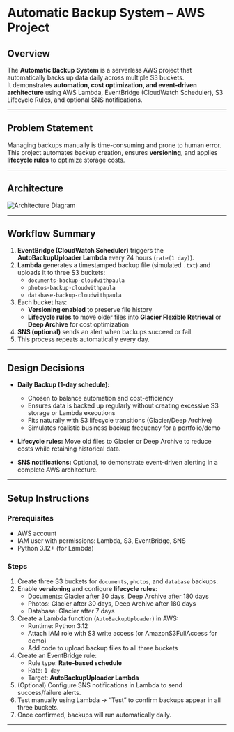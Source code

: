 # Automatic Backup System – AWS Project

## Overview
The **Automatic Backup System** is a serverless AWS project that automatically backs up data daily across multiple S3 buckets.  
It demonstrates **automation, cost optimization, and event-driven architecture** using AWS Lambda, EventBridge (CloudWatch Scheduler), S3 Lifecycle Rules, and optional SNS notifications.

---

## Problem Statement
Managing backups manually is time-consuming and prone to human error.  
This project automates backup creation, ensures **versioning**, and applies **lifecycle rules** to optimize storage costs.

---

## Architecture

![Architecture Diagram](images/architecture-diagram.gif)


---

## Workflow Summary
1. **EventBridge (CloudWatch Scheduler)** triggers the **AutoBackupUploader Lambda** every 24 hours (`rate(1 day)`).
2. **Lambda** generates a timestamped backup file (simulated `.txt`) and uploads it to three S3 buckets:
   - `documents-backup-cloudwithpaula`
   - `photos-backup-cloudwithpaula`
   - `database-backup-cloudwithpaula`
3. Each bucket has:
   - **Versioning enabled** to preserve file history  
   - **Lifecycle rules** to move older files into **Glacier Flexible Retrieval** or **Deep Archive** for cost optimization  
4. **SNS (optional)** sends an alert when backups succeed or fail.  
5. This process repeats automatically every day.

---

## Design Decisions
- **Daily Backup (1-day schedule):**  
  - Chosen to balance automation and cost-efficiency  
  - Ensures data is backed up regularly without creating excessive S3 storage or Lambda executions  
  - Fits naturally with S3 lifecycle transitions (Glacier/Deep Archive)  
  - Simulates realistic business backup frequency for a portfolio/demo  

- **Lifecycle rules:** Move old files to Glacier or Deep Archive to reduce costs while retaining historical data.  

- **SNS notifications:** Optional, to demonstrate event-driven alerting in a complete AWS architecture.

---

## Setup Instructions

### Prerequisites
- AWS account
- IAM user with permissions: Lambda, S3, EventBridge, SNS
- Python 3.12+ (for Lambda)

### Steps
1. Create three S3 buckets for `documents`, `photos`, and `database` backups.  
2. Enable **versioning** and configure **lifecycle rules**:
   - Documents: Glacier after 30 days, Deep Archive after 180 days  
   - Photos: Glacier after 30 days, Deep Archive after 180 days  
   - Database: Glacier after 7 days  
3. Create a Lambda function (`AutoBackupUploader`) in AWS:
   - Runtime: Python 3.12  
   - Attach IAM role with S3 write access (or AmazonS3FullAccess for demo)  
   - Add code to upload backup files to all three buckets  
4. Create an EventBridge rule:
   - Rule type: **Rate-based schedule**  
   - Rate: `1 day`  
   - Target: **AutoBackupUploader Lambda**  
5. (Optional) Configure SNS notifications in Lambda to send success/failure alerts.  
6. Test manually using Lambda → “Test” to confirm backups appear in all three buckets.  
7. Once confirmed, backups will run automatically daily.

---


